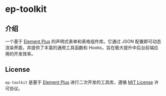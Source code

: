 # ep-toolkit

## 介绍

一个基于 [Element Plus](https://github.com/element-plus/element-plus) 的声明式表单和表格组件库。它通过 JSON 配置即可动态渲染界面，并提供了丰富的通用工具函数和 Hooks，旨在极大提升中后台前端应用的开发效率。

## License

`ep-toolkit` 是基于 [Element Plus](https://github.com/element-plus/element-plus) 进行二次开发的工具库，遵循 [MIT License](https://github.com/llxq/ep-toolkit/blob/main/LICENSE) 许可协议。
